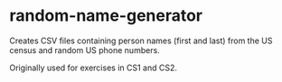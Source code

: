 # random-name-generator
Creates CSV files containing person names (first and last) from the US census and random US phone numbers.

Originally used for exercises in CS1 and CS2.
